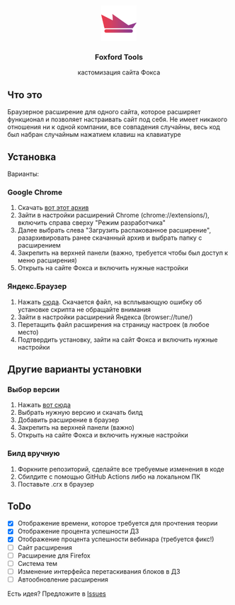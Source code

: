 <br />
<div align="center">
  <img src="./src/assets/images/round.png" alt="Logo" width="80" height="80">
  <h3 align="center">Foxford Tools</h3>
  <p align="center">
    кастомизация сайта Фокса
  </p>
</div>

## Что это
Браузерное расширение для одного сайта, которое расширяет функционал и позволяет настраивать сайт под себя.
Не имеет никакого отношения ни к одной компании, все совпадения случайны, весь код был набран случайным нажатием клавиш на клавиатуре

## Установка
Варианты:
### Google Chrome
1. Скачать [вот этот архив](https://github.com/itsTPM/foxford-tools/releases/download/preview-zip/foxford-tools.zip)
2. Зайти в настройки расширений Chrome (chrome://extensions/), включить справа сверху "Режим разработчика"
3. Далее выбрать слева "Загрузить распакованное расширение", разархивировать ранее скачанный архив и выбрать папку с расширением
5. Закрепить на верхней панели (важно, требуется чтобы был доступ к меню расширения)
6. Открыть на сайте Фокса и включить нужные настройки
### Яндекс.Браузер
1. Нажать [сюда](https://github.com/itsTPM/foxford-tools/releases/download/preview-build/foxford-tools.crx). Скачается файл, на всплывающую ошибку об установке скрипта не обращайте внимания
2. Зайти в настройки расширений Яндекса (browser://tune/)
3. Перетащить файл расширения на страницу настроек (в любое место)
4. Подтвердить установку, зайти на сайт Фокса и включить нужные настройки

## Другие варианты установки
### Выбор версии
1. Нажать [вот сюда](https://github.com/itsTPM/foxford-tools/releases)
2. Выбрать нужную версию и скачать билд
3. Добавить расширение в браузер
4. Закрепить на верхней панели (важно)
5. Открыть на сайте Фокса и включить нужные настройки
### Билд вручную
1. Форкните репозиторий, сделайте все требуемые изменения в коде
2. Сбилдите с помощью GitHub Actions либо на локальном ПК
3. Поставьте .crx в браузер

## ToDo

- [x] Отображение времени, которое требуется для прочтения теории
- [x] Отображение процента успешности ДЗ
- [x] Отображение процента успешности вебинара (требуется фикс!)
- [ ] Сайт расширения
- [ ] Расширение для Firefox
- [ ] Система тем
- [ ] Изменение интерфейса перетаскивания блоков в ДЗ
- [ ] Автообновление расширения

Есть идея? Предложите в [Issues](https://github.com/itsTPM/foxford-tools/issues)
